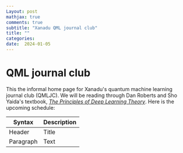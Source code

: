```yaml
---
Layout: post
mathjax: true
comments: true
subtitle: "Xanadu QML journal club"
title: ""
categories: 
date:  2024-01-05
---
```


<h1>QML journal club</h1>

This the informal home page for Xanadu's quantum machine learning
journal club (QMLJC).
We will be reading through Dan Roberts and Sho Yaida's textbook,
[*The Principles of Deep Learning Theory*](https://arxiv.org/pdf/2106.10165.pdf).
Here is the upcoming schedule:

| Syntax      | Description |
| ----------- | ----------- |
| Header      | Title       |
| Paragraph   | Text        |

